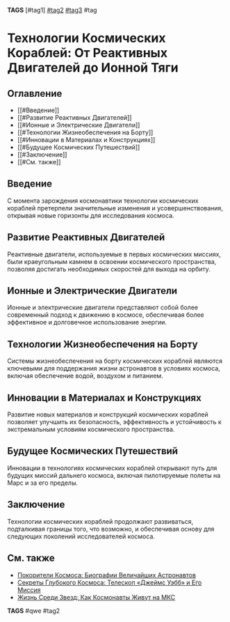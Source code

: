 
**TAGS** [#tag1] [#tag2](app://obsidian.md/index.html#tag2) [#tag3](app://obsidian.md/index.html#tag3) \#tag 

# Технологии Космических Кораблей: От Реактивных Двигателей до Ионной Тяги

## Оглавление
- [[#Введение]]
- [[#Развитие Реактивных Двигателей]]
- [[#Ионные и Электрические Двигатели]]
- [[#Технологии Жизнеобеспечения на Борту]]
- [[#Инновации в Материалах и Конструкциях]]
- [[#Будущее Космических Путешествий]]
- [[#Заключение]]
- [[#См. также]]

## Введение
С момента зарождения космонавтики технологии космических кораблей претерпели значительные изменения и усовершенствования, открывая новые горизонты для исследования космоса.

## Развитие Реактивных Двигателей
Реактивные двигатели, используемые в первых космических миссиях, были краеугольным камнем в освоении космического пространства, позволяя достигать необходимых скоростей для выхода на орбиту.

## Ионные и Электрические Двигатели
Ионные и электрические двигатели представляют собой более современный подход к движению в космосе, обеспечивая более эффективное и долговечное использование энергии.

## Технологии Жизнеобеспечения на Борту
Системы жизнеобеспечения на борту космических кораблей являются ключевыми для поддержания жизни астронавтов в условиях космоса, включая обеспечение водой, воздухом и питанием.

## Инновации в Материалах и Конструкциях
Развитие новых материалов и конструкций космических кораблей позволяет улучшить их безопасность, эффективность и устойчивость к экстремальным условиям космического пространства.

## Будущее Космических Путешествий
Инновации в технологиях космических кораблей открывают путь для будущих миссий дальнего космоса, включая пилотируемые полеты на Марс и за его пределы.

## Заключение
Технологии космических кораблей продолжают развиваться, подталкивая границы того, что возможно, и обеспечивая основу для следующих поколений исследователей космоса.

## См. также
- [Покорители Космоса: Биографии Величайших Астронавтов](greatest-astronauts-biographies.md)
- [Секреты Глубокого Космоса: Телескоп «Джеймс Уэбб» и Его Миссия](james-webb-telescope-mission.md)
- [Жизнь Среди Звезд: Как Космонавты Живут на МКС](life-among-the-stars.md)


__TAGS__ #qwe #tag2

